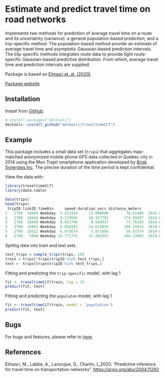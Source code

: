 
# Estimate and predict travel time on road networks

Implements two methods for prediction of average travel time on a route
and its uncertainty (variance): a general population-based prediction,
and a trip-specific method. The population-based method provide an
estimate of average travel time and asymptotic Gaussian-based prediction
intervals. The trip-specific methods integrates route data to provide
tight route-specific Gaussian-based predictive distribution. From which,
average travel time and prediction intervals are supplied.

Package is based on [Elmasri et. al. (2020)](https://arxiv.org/abs/2004.11292).

[Package website](https://melmasri.github.io/traveltimeCLT/)

## Installation

Install from [GitHub](https://melmasri.github.io/traveltimeCLT/articles/traveltimeCLT.html).

``` r
# install.packages("devtools")
devtools::install_github("melmasri/traveltimeCLT")
```

## Example

This package includes a small data set (`trips`) that aggregates
map-matched anonymized mobile phone GPS data collected in Quebec city in
2014 using the Mon Trajet smartphone application developed by [Brisk
Synergies Inc](https://brisksynergies.com/). The precise duration of the
time period is kept confidential.

View the data with:

``` r
library(traveltimeCLT)
library(data.table)

data(trips)
head(trips)
 tripID linkID timeBin     speed duration_secs distance_meters            entry_time 
1   2700  10469 Weekday  5.431914     13.000000        70.61488  2014-04-28 06:07:27 
2   2700  10444 Weekday  9.219505     18.927792       174.50487  2014-04-28 06:07:41 
3   2700  10460 Weekday  9.052796      8.589937        77.76295  2014-04-28 06:07:58 
4   2700  10462 Weekday  6.850282     14.619859       100.15015  2014-04-28 06:08:07 
5   2700  10512 Weekday  6.075674      5.071986        30.81574  2014-04-28 06:08:21 
6   2700   5890 Weekday 10.771731     31.585355       340.22893  2014-04-28 06:08:26 
```

Splittig data into train and test sets.

``` r
test_trips = sample_trips(trips, 10)
train = trips[!trips$tripID %in% test_trips,]
test =  trips[trips$tripID %in% test_trips,]
```

Fitting and predicting the `trip-specific` model, with lag 1

``` r
fit <- traveltimeCLT(train, lag = 1)
predict(fit, test)
```

Fitting and predicting the `populaton` model, with lag 1

``` r
fit <- traveltimeCLT(train, model = 'population')
predict(fit, test)
```

## Bugs

For bugs and features, please refer to
[here](https://github.com/melmasri/traveltimeCLT/issues).

## References

Elmasri, M., Labbe, A., Larocque, D., Charlin, L,2020. “Predictive
inference for travel time on transportation networks”.
<https://arxiv.org/abs/2004.11292>
